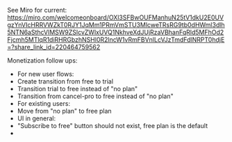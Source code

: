 
See Miro for current: https://miro.com/welcomeonboard/OXl3SFBwOUFManhuN25tV1dkU2E0UVgzYnVIcHRRVWZkT0RJY1JqMm1PRmVmSTU3MlcweTRsRG9tb0dHWml3dlh5NTN6aSthcVlMSW9ZSlcvZWlxUVQ1NkhveXdJUjRzaVBhanFqRld5MFhOd2Fjcmh5MTlqR1diRHRGbzhNSHl0R2lncW1vRmFBVnlLcVJzTmdFdlNRPT0hdjE=?share_link_id=220464759562

Monetization follow ups:
- For new user flows:
 - Create transition from free to trial
 - Transition trial to free instead of "no plan"
 - Transition from cancel-pro to free instead of "no plan"
- For existing users:
 - Move from "no plan" to free plan
- UI in general:
 - "Subscribe to free" button should not exist, free plan is the default
 -
